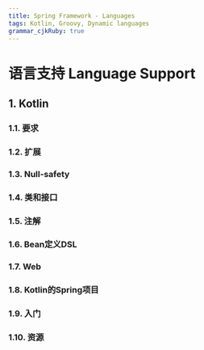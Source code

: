 ```yaml
---
title: Spring Framework - Languages
tags: Kotlin, Groovy, Dynamic languages
grammar_cjkRuby: true
---
```



# 语言支持 Language Support
## 1. Kotlin
### 1.1. 要求
### 1.2. 扩展
### 1.3. Null-safety
### 1.4. 类和接口
### 1.5. 注解
### 1.6. Bean定义DSL
### 1.7. Web
### 1.8. Kotlin的Spring项目
### 1.9. 入门
### 1.10. 资源